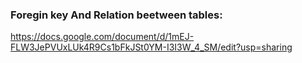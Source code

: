 ### Foregin key And Relation beetween tables:
https://docs.google.com/document/d/1mEJ-FLW3JePVUxLUk4R9Cs1bFkJSt0YM-I3I3W_4_SM/edit?usp=sharing
